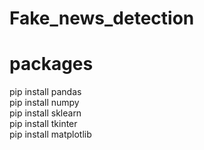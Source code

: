 # Fake_news_detection


# packages
pip install pandas<br />
pip install numpy<br />
pip install sklearn<br />
pip install tkinter<br />
pip install matplotlib<br />
